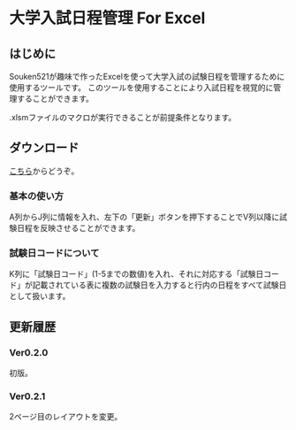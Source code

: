 # 大学入試日程管理 For Excel

## はじめに
Souken521が趣味で作ったExcelを使って大学入試の試験日程を管理するために使用するツールです。
このツールを使用することにより入試日程を視覚的に管理することができます。

.xlsmファイルのマクロが実行できることが前提条件となります。
 
 ## ダウンロード
 [こちら](https://1drv.ms/u/s!Aio0rhFpTLcr0i3eRDMpt__aOtxs?e=rc5lNV)からどうぞ。

### 基本の使い方
  A列からJ列に情報を入れ、左下の「更新」ボタンを押下することでV列以降に試験日程を反映させることができます。
   
 ### 試験日コードについて 
 K列に「試験日コード」(1-5までの数値)を入れ、それに対応する「試験日コード」が記載されている表に複数の試験日を入力すると行内の日程をすべて試験日として扱います。

## 更新履歴
### Ver0.2.0
初版。
### Ver0.2.1
2ページ目のレイアウトを変更。
